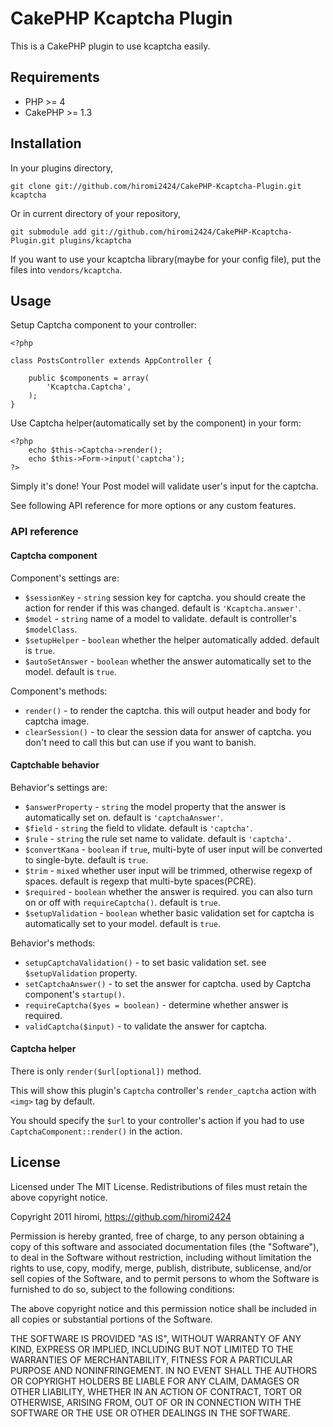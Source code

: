 # CakePHP Kcaptcha Plugin #

This is a CakePHP plugin to use kcaptcha easily.

## Requirements

- PHP >= 4
- CakePHP >= 1.3

## Installation

In your plugins directory,

	git clone git://github.com/hiromi2424/CakePHP-Kcaptcha-Plugin.git kcaptcha

Or in current directory of your repository,

	git submodule add git://github.com/hiromi2424/CakePHP-Kcaptcha-Plugin.git plugins/kcaptcha

If you want to use your kcaptcha library(maybe for your config file), put the files into `vendors/kcaptcha`.

## Usage

Setup Captcha component to your controller:


	<?php
	
	class PostsController extends AppController {
	
		public $components = array(
			'Kcaptcha.Captcha',
		);
	}


Use Captcha helper(automatically set by the component) in your form:

	<?php
		echo $this->Captcha->render();
		echo $this->Form->input('captcha');
	?>

Simply it's done! Your Post model will validate user's input for the captcha.

See following API reference for more options or any custom features.

### API reference

#### Captcha component

Component's settings are:

- `$sessionKey` - `string` session key for captcha. you should create the action for render if this was changed. default is `'Kcaptcha.answer'`.
- `$model` - `string` name of a model to validate. default is controller's `$modelClass`.
- `$setupHelper` - `boolean` whether the helper automatically added. default is `true`.
- `$autoSetAnswer` - `boolean` whether the answer automatically set to the model. default is `true`.

Component's methods:

- `render()` - to render the captcha. this will output header and body for captcha image.
- `clearSession()` - to clear the session data for answer of captcha. you don't need to call this but can use if you want to banish.

#### Captchable behavior

Behavior's settings are:

- `$answerProperty` - `string` the model property that the answer is automatically set on. default is `'captchaAnswer'`.
- `$field` - `string` the field to vlidate. default is `'captcha'`.
- `$rule` - `string` the rule set name to validate. default is `'captcha'`.
- `$convertKana` - `boolean` if `true`, multi-byte of user input will be converted to single-byte. default is `true`.
- `$trim` - `mixed` whether user input will be trimmed, otherwise regexp of spaces. default is regexp that multi-byte spaces(PCRE).
- `$required` - `boolean` whether the answer is required. you can also turn on or off with `requireCaptcha()`. default is `true`.
- `$setupValidation` - `boolean` whether basic validation set for captcha is automatically set to your model. default is `true`.

Behavior's methods:

- `setupCaptchaValidation()` - to set basic validation set. see `$setupValidation` property.
- `setCaptchaAnswer()` - to set the answer for captcha. used by Captcha component's `startup()`.
- `requireCaptcha($yes = boolean)` - determine whether answer is required.
- `validCaptcha($input)` - to validate the answer for captcha.

#### Captcha helper

There is only `render($url[optional])` method.

This will show this plugin's `Captcha` controller's `render_captcha` action with `<img>` tag by default.

You should specify the `$url` to your controller's action if you had to use `CaptchaComponent::render()` in the action.

## License

Licensed under The MIT License.
Redistributions of files must retain the above copyright notice.


Copyright 2011 hiromi, https://github.com/hiromi2424

Permission is hereby granted, free of charge, to any person obtaining a copy
of this software and associated documentation files (the "Software"), to deal
in the Software without restriction, including without limitation the rights
to use, copy, modify, merge, publish, distribute, sublicense, and/or sell
copies of the Software, and to permit persons to whom the Software is
furnished to do so, subject to the following conditions:

The above copyright notice and this permission notice shall be included in
all copies or substantial portions of the Software.

THE SOFTWARE IS PROVIDED "AS IS", WITHOUT WARRANTY OF ANY KIND, EXPRESS OR
IMPLIED, INCLUDING BUT NOT LIMITED TO THE WARRANTIES OF MERCHANTABILITY,
FITNESS FOR A PARTICULAR PURPOSE AND NONINFRINGEMENT. IN NO EVENT SHALL THE
AUTHORS OR COPYRIGHT HOLDERS BE LIABLE FOR ANY CLAIM, DAMAGES OR OTHER
LIABILITY, WHETHER IN AN ACTION OF CONTRACT, TORT OR OTHERWISE, ARISING FROM,
OUT OF OR IN CONNECTION WITH THE SOFTWARE OR THE USE OR OTHER DEALINGS IN
THE SOFTWARE.